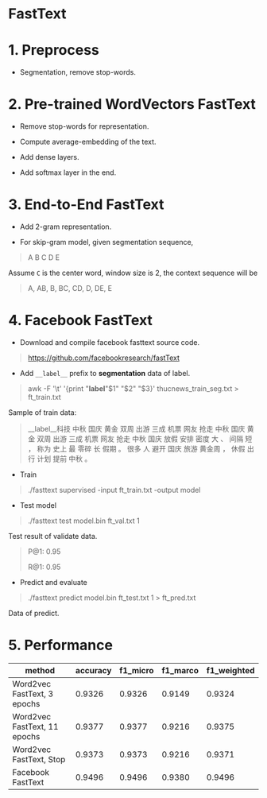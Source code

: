 # FastText

# 1. Preprocess

+ Segmentation, remove stop-words.

# 2. Pre-trained WordVectors FastText

+ Remove stop-words for representation. 

+ Compute average-embedding of the text.

+ Add dense layers.

+ Add softmax layer in the end. 

# 3. End-to-End FastText

+ Add 2-gram representation.

+ For skip-gram model, given segmentation sequence, 

> A B C D E

Assume `C` is the center word, window size is 2, the context sequence will be

> A, AB, B, BC, CD, D, DE, E   

# 4. Facebook FastText

+ Download and compile facebook fasttext source code.

> https://github.com/facebookresearch/fastText

+ Add `__label__` prefix to **segmentation** data of label.

> awk -F '\t' '{print "__label__"$1" "$2" "$3}' thucnews_train_seg.txt > ft_train.txt

Sample of train data:

> __label__科技 中秋 国庆 黄金 双周 出游 三成 机票 网友 抢走 中秋 国庆 黄金 双周 出游 三成 机票 网友
抢走 中秋 国庆 放假 安排 密度 大 、 间隔 短 ， 称为 史上 最 零碎 长 假期 。 很多 人 避开 国庆 旅游
黄金周 ， 休假 出行 计划 提前 中秋 。

+ Train 

> ./fasttext supervised -input ft_train.txt -output model
 
+ Test model

> ./fasttext test model.bin ft_val.txt 1 

Test result of validate data.

> P@1: 0.95
>
> R@1: 0.95

+ Predict and evaluate 

> ./fasttext predict model.bin ft_test.txt 1 > ft_pred.txt

Data of predict.


# 5. Performance

|method|accuracy|f1_micro|f1_marco|f1_weighted|
|---|---|---|---|---|
|Word2vec FastText, 3 epochs|0.9326|0.9326|0.9149|0.9324|
|Word2vec FastText, 11 epochs|0.9377|0.9377|0.9216|0.9375|
|Word2vec FastText, Stop|0.9373|0.9373|0.9216|0.9371|
|Facebook FastText|0.9496|0.9496|0.9380|0.9496|

